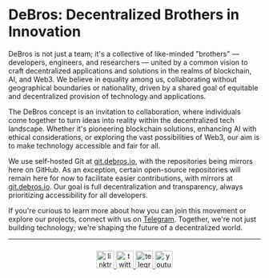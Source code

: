 <h1 align="left">DeBros: Decentralized Brothers in Innovation</h1>

DeBros is not just a team; it's a collective of like-minded "brothers" — developers, engineers, and researchers — united by a common vision to craft decentralized applications and solutions in the realms of blockchain, AI, and Web3. We believe in equality among us, collaborating without geographical boundaries or nationality, driven by a shared goal of equitable and decentralized provision of technology and applications.

The DeBros concept is an invitation to collaboration, where individuals come together to turn ideas into reality within the decentralized tech landscape. Whether it's pioneering blockchain solutions, enhancing AI with ethical considerations, or exploring the vast possibilities of Web3, our aim is to make technology accessible and fair for all.

We use self-hosted Git at <a href="https://git.debros.io" target="_blank">git.debros.io</a>, with the repositories being mirrors here on GitHub. As an exception, certain open-source repositories will remain here for now to facilitate easier contributions, with mirrors at <a href="https://git.debros.io" target="_blank">git.debros.io</a>. Our goal is full decentralization and transparency, always prioritizing accessibility for all developers.

If you're curious to learn more about how you can join this movement or explore our projects, connect with us on <a href="https://t.me/debrosportal" target="_blank">Telegram</a>. Together, we're not just building technology; we're shaping the future of a decentralized world.

---
###

<div align="center">
  <a href="https://linktr.ee/debrosofficial" target="_blank">
    <img src="https://img.shields.io/static/v1?message=Linktree&logo=linktree&label=&color=1de9b6&logoColor=white&labelColor=&style=for-the-badge" height="35" alt="linktree logo" />
  </a>
  <a href="https://x.com/debrosofficial" target="_blank">
    <img src="https://img.shields.io/static/v1?message=Twitter&logo=twitter&label=&color=1DA1F2&logoColor=white&labelColor=&style=for-the-badge" height="35" alt="twitter logo" />
  </a>
  <a href="https://t.me/debrosportal" target="_blank">
    <img src="https://img.shields.io/static/v1?message=Telegram&logo=telegram&label=&color=2CA5E0&logoColor=white&labelColor=&style=for-the-badge" height="35" alt="telegram logo" />
  </a>
  <a href="https://www.youtube.com/@DeBrosOfficial" target="_blank">
    <img src="https://img.shields.io/static/v1?message=Youtube&logo=youtube&label=&color=FF0000&logoColor=white&labelColor=&style=for-the-badge" height="35" alt="youtube logo" />
  </a>
</div>

###
